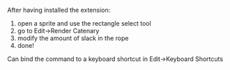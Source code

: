 After having installed the extension:

1. open a sprite and use the rectangle select tool
2. go to Edit->Render Catenary
3. modify the amount of slack in the rope
4. done!

Can bind the command to a keyboard shortcut in Edit->Keyboard Shortcuts